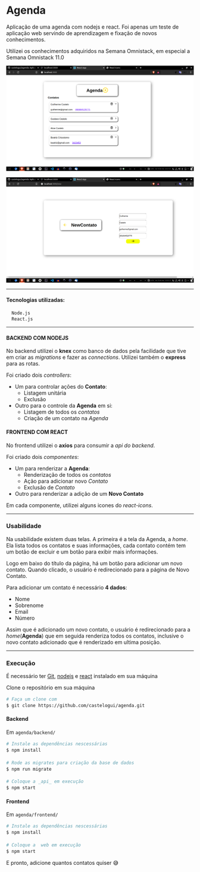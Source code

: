 # Agenda

Aplicação de uma agenda com nodejs e react. Foi apenas um teste de aplicação web servindo de aprendizagem e fixação de novos conhecimentos.

Utilizei os conhecimentos adquiridos na Semana Omnistack, em especial a Semana Omnistack 11.0

![Agenda](./images/agenda.png)

![Novo Contato](./images/newcontato.png)

---

#### Tecnologias utilizadas:

```
  Node.js
  React.js
```

---

#### BACKEND COM NODEJS
No backend utilizei o __knex__ como banco de dados pela facilidade que tive em criar as _migrations_ e fazer as _connections_. Utilizei também o __express__ para as rotas. 

Foi criado dois _controllers_:
  - Um para controlar ações do __Contato__:
    - Listagem unitária
    - Exclusão
  - Outro para o controle da __Agenda__ em si:
    - Listagem de todos os _contatos_
    - Criação de um contato na _Agenda_
    
#### FRONTEND COM REACT
No frontend utilizei o __axios__ para consumir a _api do backend_.

Foi criado dois _componentes_:
  - Um para renderizar a __Agenda__:
    - Renderização de todos os _contatos_
    - Ação para adicionar novo _Contato_
    - Exclusão de _Contato_
  - Outro para renderizar a adição de um __Novo Contato__

Em cada componente, utilizei alguns icones do _react-icons_.

---

### Usabilidade

Na usabilidade existem duas telas. A primeira é a tela da Agenda, a _home_. Ela lista todos os contatos e suas informações, cada contato contém tem um botão de excluir e um botão para exibir mais informações.

Logo em baixo do título da página, há um botão para adicionar um novo contato. Quando clicado, o usuário é redirecionado para a página de Novo Contato. 

Para adicionar um contato é necessário __4 dados__:
  - Nome
  - Sobrenome
  - Email
  - Número

Assim que é adicionado um novo contato, o usuário é redirecionado para a _home_(__Agenda__) que em seguida renderiza todos os contatos, inclusive o novo contato adicionado que é renderizado em ultima posição.

---

### Execução

É necessário ter [Git](https://git-scm.com/), [nodejs](https://nodejs.org/en/) e [react](https://pt-br.reactjs.org/) instalado em sua máquina

Clone o repositório em sua máquina
```bash
# Faça um clone com 
$ git clone https://github.com/castelogui/agenda.git
```

#### Backend
Em `agenda/backend/`
```bash
# Instale as dependências nescessárias
$ npm install

# Rode as migrates para criação da base de dados
$ npm run migrate

# Coloque a _api_ em execução
$ npm start
```
#### Frontend
Em `agenda/frontend/`
```bash
# Instale as dependências nescessárias
$ npm install

# Coloque a  web em execução 
$ npm start  

```

E pronto, adicione quantos contatos quiser :sweat_smile:

